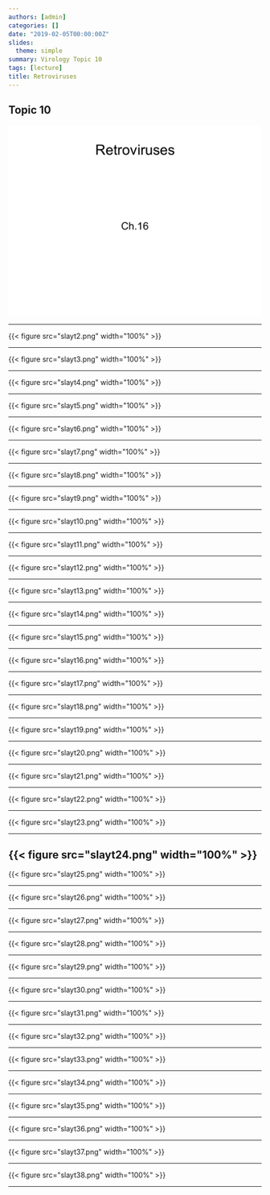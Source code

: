 ```yaml
---
authors: [admin]
categories: []
date: "2019-02-05T00:00:00Z"
slides:
  theme: simple
summary: Virology Topic 10
tags: [lecture]
title: Retroviruses
---
```


## Topic 10
![slayt1](Slayt1.PNG)

---

{{< figure src="slayt2.png" width="100%" >}}

---

{{< figure src="slayt3.png" width="100%" >}}

---

{{< figure src="slayt4.png" width="100%" >}}

---

{{< figure src="slayt5.png" width="100%" >}}

---

{{< figure src="slayt6.png" width="100%" >}}

---

{{< figure src="slayt7.png" width="100%" >}}

---

{{< figure src="slayt8.png" width="100%" >}}

---

{{< figure src="slayt9.png" width="100%" >}}

---

{{< figure src="slayt10.png" width="100%" >}}

---

{{< figure src="slayt11.png" width="100%" >}}

---

{{< figure src="slayt12.png" width="100%" >}}

---

{{< figure src="slayt13.png" width="100%" >}}

---

{{< figure src="slayt14.png" width="100%" >}}

---

{{< figure src="slayt15.png" width="100%" >}}

---

{{< figure src="slayt16.png" width="100%" >}}

---

{{< figure src="slayt17.png" width="100%" >}}

---

{{< figure src="slayt18.png" width="100%" >}}

---

{{< figure src="slayt19.png" width="100%" >}}

---

{{< figure src="slayt20.png" width="100%" >}}

---

{{< figure src="slayt21.png" width="100%" >}}

---

{{< figure src="slayt22.png" width="100%" >}}

---

{{< figure src="slayt23.png" width="100%" >}}

---

{{< figure src="slayt24.png" width="100%" >}}
---

{{< figure src="slayt25.png" width="100%" >}}

---

{{< figure src="slayt26.png" width="100%" >}}

---

{{< figure src="slayt27.png" width="100%" >}}

---

{{< figure src="slayt28.png" width="100%" >}}

---

{{< figure src="slayt29.png" width="100%" >}}

---

{{< figure src="slayt30.png" width="100%" >}}

---

{{< figure src="slayt31.png" width="100%" >}}

---

{{< figure src="slayt32.png" width="100%" >}}

---

{{< figure src="slayt33.png" width="100%" >}}

---

{{< figure src="slayt34.png" width="100%" >}}

---

{{< figure src="slayt35.png" width="100%" >}}

---

{{< figure src="slayt36.png" width="100%" >}}

---

{{< figure src="slayt37.png" width="100%" >}}

---

{{< figure src="slayt38.png" width="100%" >}}

---


